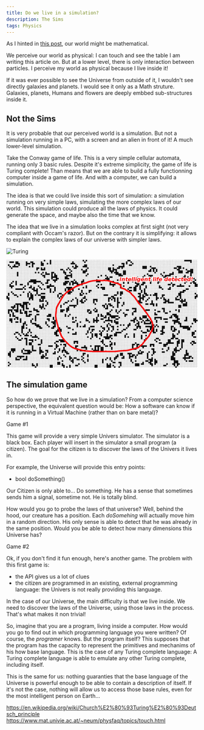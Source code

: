 ```yaml
---
title: Do we live in a simulation?
description: The Sims
tags: Physics
---
```


As I hinted in [this post](http://www.corentindupont.info/blog/posts/Cosmology/2014-07-21-Math-Structure.html), our world might be mathematical.

We perceive our world as physical: I can touch and see the table I am writing this article on.
But at a lower level, there is only interaction between particles.
I perceive my world as physical because I live inside it!

If it was ever possible to see the Universe from outside of it, I wouldn't see directly galaxies and planets.
I would see it only as a Math struture.
Galaxies, planets, Humans and flowers are deeply embbed sub-structures inside it.


Not the Sims
------------

It is very probable that our perceived world is a simulation.
But not a simulation running in a PC, with a screen and an alien in front of it!
A much lower-level simulation.

Take the Conway game of life.
This is a very simple cellular automata, running only 3 basic rules.
Despite it's extreme simplicity, the game of life is Turing complete!
Than means that we are able to build a fully functionning computer inside a game of life.
And with a computer, we can build a simulation.

The idea is that we could live inside this sort of simulation: a simulation running on very simple laws, simulating the more complex laws of our world.
This simulation could produce all the laws of physics.
It could generate the space, and maybe also the time that we know.

The idea that we live in a simulation looks complex at first sight (not very compliant with Occam's razor).
But on the contrary it is simplifying: it allows to explain the complex laws of our universe with simpler laws.


![Turing](http://rendell-attic.org/gol/turing_js_r.gif)

![Conway](/images/conway.jpg)


The simulation game
-------------------

So how do we prove that we live in a simulation?
From a computer science perspective, the equivalent question would be:
How a software can know if it is running in a Virtual Machine (rather than on bare metal)?


Game #1

This game will provide a very simple Univers simulator.
The simulator is a black box.
Each player will insert in the simulator a small program (a citizen).
The goal for the citizen is to discover the laws of the Univers it lives in.

For example, the Universe will provide this entry points:
- bool doSomething()

Our Citizen is only able to... Do something.
He has a sense that sometimes sends him a signal, sometime not.
He is totally blind.

How would you go to probe the laws of that universe?
Well, behind the hood, our creature has a position.
Each *doSomehing* will actually move him in a random direction.
His only sense is able to detect that he was already in the same position.
Would you be able to detect how many dimensions this Universe has?

Game #2

Ok, if you don't find it fun enough, here's another game.
The problem with this first game is:
- the API gives us a lot of clues
- the citizen are programmed in an existing, external programming language: the Univers is not really providing this language.

In the case of our Universe, the main difficulty is that we live inside.
We need to discover the laws of the Universe, using those laws in the process.
That's what makes it non trivial!

So, imagine that you are a program, living inside a computer.
How would you go to find out in which programming language you were written?
Of course, the *programer* knows.
But the program itself?
This supposes that the program has the capacity to represent the primitives and mechanims of his how base language.
This is the case of any Turing complete language: A Turing complete language is able to emulate any other Turing complete, including itself.  

This is the same for us: nothing guaranties that the base language of the Universe is powerful enough to be able to contain a description of itself.
If it's not the case, nothing will allow us to access those base rules, even for the most intelligent person on Earth...


https://en.wikipedia.org/wiki/Church%E2%80%93Turing%E2%80%93Deutsch_principle
https://www.mat.univie.ac.at/~neum/physfaq/topics/touch.html
